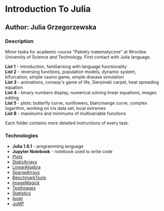 # Introduction To Julia

## Author: Julia Grzegorzewska

### Description
Minor tasks for academic course "Pakiety matematyczne" at Wrocław University of Science and Technology. First contact with Julia language.

**List 1** - introduction, familiarising with language functionality \
**List 2** - reversing functions, population models, dynamic system, bifurcation, simple casino game, simple disease simulation \
**List 3** - animations, conway's game of life, Sierpinski carpet, heat spreading equation \
**List 4** - binary numbers display, numerical solving linear equations, images editing \
**List 5** - plots: butterfly curve, sunflowers, blancmange curve, complex logarithm, working on iris data set, local extremes \
**List 8** - maximums and minimums of multivariable functions


Each folder contains more detailed instructions of every task.

### Technologies
- **Julia 1.6.1** - programming language
- **Jupyter Notebook** - notebook used to write code
- [Plots](https://docs.juliaplots.org/latest/tutorial/)
- [StaticArrays](https://docs.juliahub.com/StaticArrays/yY9vm/1.2.7/)
- [LinearAlgebra](https://docs.julialang.org/en/v1/stdlib/LinearAlgebra/)
- [SparseArrays](https://docs.julialang.org/en/v1/stdlib/SparseArrays/)
- [BenchmarkTools](https://juliaci.github.io/BenchmarkTools.jl/stable/)
- [ImageMagick](https://juliapackages.com/p/imagemagick)
- [TestImages](https://testimages.juliaimages.org/stable/)
- [Statistics](https://docs.julialang.org/en/v1/stdlib/Statistics/)
- [Ipopt](https://docs.juliahub.com/Ipopt/yMQMo/0.6.3/)
- [JuMP](https://jump.dev/JuMP.jl/stable/)
